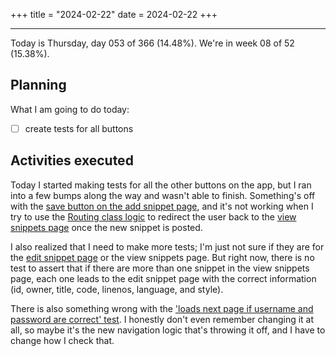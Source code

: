 +++
title = "2024-02-22"
date = 2024-02-22
+++

---

Today is Thursday, day 053 of 366 (14.48%). We're in week 08 of 52 (15.38%).

## Planning

What I am going to do today:

- [ ] create tests for all buttons

## Activities executed

Today I started making tests for all the other buttons on the app, but I ran into a few bumps along the way and wasn't able to finish. Something's off with the [save button on the add snippet page](https://github.com/OmnicodeSolutions/luisa_drf_flutter_client/blob/b29aafc2feaa43358ce274b268e9346578bf5ff9/lib/add_snippet.dart#L194C25-L209C23), and it's not working when I try to use the [Routing class logic](https://github.com/OmnicodeSolutions/luisa_drf_flutter_client/blob/b29aafc2feaa43358ce274b268e9346578bf5ff9/lib/add_snippet.dart#L29C2-L32C4) to redirect the user back to the [view snippets page](https://github.com/OmnicodeSolutions/luisa_drf_flutter_client/blob/snippets_CRUD/lib/view_snippets.dart) once the new snippet is posted.

I also realized that I need to make more tests; I'm just not sure if they are for the [edit snippet page](https://github.com/OmnicodeSolutions/luisa_drf_flutter_client/blob/snippets_CRUD/lib/edit_snippet.dart) or the view snippets page. But right now, there is no test to assert that if there are more than one snippet in the view snippets page, each one leads to the edit snippet page with the correct information (id, owner, title, code, linenos, language, and style).

There is also something wrong with the ['loads next page if username and password are correct' test](https://github.com/OmnicodeSolutions/luisa_drf_flutter_client/blob/b29aafc2feaa43358ce274b268e9346578bf5ff9/test/login_test.dart#L135C3-L155C1). I honestly don't even remember changing it at all, so maybe it's the new navigation logic that's throwing it off, and I have to change how I check that.
